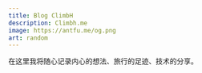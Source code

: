 ```yaml
---
title: Blog ClimbH
description: Climbh.me
image: https://antfu.me/og.png
art: random
---
```


在这里我将随心记录内心的想法、旅行的足迹、技术的分享。
